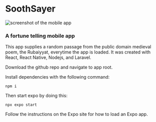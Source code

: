 <h1>SoothSayer</h1>
<img src="https://github.com/JustinLawrenceMS/SoothSayer/assets/43936909/815fce0c-89e2-4a78-ba35-4929b94ea49a" alt="screenshot of the mobile app" />

<h3>A fortune telling mobile app</h3>

This app supplies a random passage from the public domain
medieval poem, the Rubaiyyat, everytime the app is loaded.
It was created with React, React Native, Nodejs, and Laravel.

Download the github repo and navigate to app root.

Install dependencies with the following command:

```npm i```

Then start expo by doing this:

```npx expo start```

Follow the instructions on the Expo site for how
to load an Expo app.
